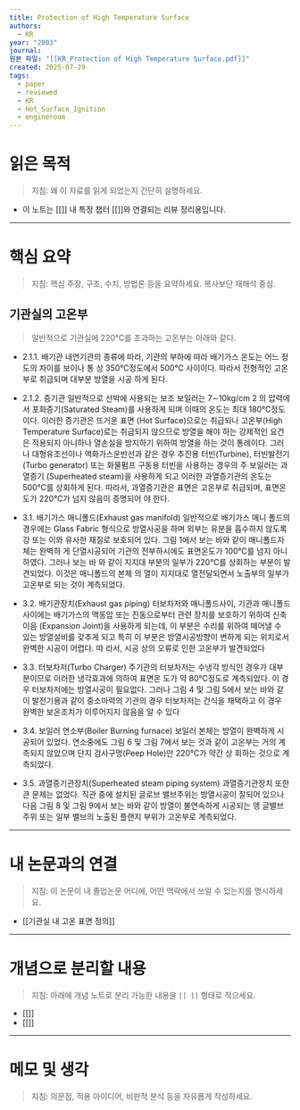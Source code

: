 ```yaml
---
title: Protection of High Temperature Surface
authors:
  - KR
year: "2003"
journal: 
원본 파일: "[[KR_Protection of High Temperature Surface.pdf]]"
created: 2025-07-29
tags:
  - paper
  - reviewed
  - KR
  - Hot_Surface_Ignition
  - engineroom
---
```

# 읽은 목적  
> 지침: 왜 이 자료를 읽게 되었는지 간단히 설명하세요.

- 이 노트는 [[]] 내 특정 챕터 [[]]와 연결되는 리뷰 정리용입니다.  
---

#  핵심 요약  
> 지침: 핵심 주장, 구조, 수치, 방법론 등을 요약하세요. 복사보단 재해석 중심.

## 기관실의 고온부
> 일반적으로 기관실에 220℃를 초과하는 고온부는 아래와 같다.

- 2.1.1. 배기관 내연기관의 종류에 따라, 기관의 부하에 따라 배기가스 온도는 어느 정도의 차이를 보이나 통 상 350℃정도에서 500℃ 사이이다. 따라서 전형적인 고온부로 취급되며 대부분 방열을 시공 하게 된다.

- 2.1.2. 증기관 일반적으로 선박에 사용되는 보조 보일러는 7∼10kg/cm 2 의 압력에서 포화증기(Saturated Steam)를 사용하게 되며 이때의 온도는 최대 180℃정도이다. 이러한 증기관은 뜨거운 표면 (Hot Surface)으로는 취급되나 고온부(High Temperature Surface)로는 취급되지 않으므로 방열을 해야 하는 강제적인 요건은 적용되지 아니하나 열손실을 방지하기 위하여 방열을 하는 것이 통례이다. 그러나 대형유조선이나 액화가스운반선과 같은 경우 추진용 터빈(Turbine), 터빈발전기(Turbo generator) 또는 화물펌프 구동용 터빈을 사용하는 경우의 주 보일러는 과열증기 (Superheated steam)을 사용하게 되고 이러한 과열증기관의 온도는 500℃를 상회하게 된다. 따라서, 과열증기관은 표면은 고온부로 취급되며, 표면온도가 220℃가 넘지 않음이 증명되어 야 한다.

- 3.1. 배기가스 매니폴드(Exhaust gas manifold)
   일반적으로 배기가스 매니 폴드의 경우에는 Glass Fabric 형식으로 방열사공을 하며 외부는 유분을 흡수하지 않도록 강 또는 이와 유사한 재질로 보호되어 있다. 그림 1에서 보는 바와 같이 매니폴드자체는 완벽하 게 단열시공되어 기관의 전부하시에도 표면온도가 100℃를 넘지 아니하였다. 그러나 보는 바 와 같이 지지대 부분의 일부가 220℃를 상회하는 부분이 발견되었다. 이것은 매니폴드의 본체 의 열이 지지대로 열전달되면서 노출부의 일부가 고온부로 되는 것이 계측되었다.

- 3.2. 배기관장치(Exhaust gas piping)
  터보차저와 매니폴드사이, 기관과 매니폴드 사이에는 배기가스의 맥동압 또는 진동으로부터 관련 장치를 보호하기 위하여 신축이음 (Expansion Joint)을 사용하게 되는데, 이 부분은 수리를 위하여 떼어낼 수 있는 방열설비를 갖추게 되고 특히 이 부분은 방열시공방향이 변하게 되는 위치로서 완벽한 시공이 어렵다. 따 라서, 시공 상의 오류로 인한 고온부가 발견되었다

- 3.3. 터보차저(Turbo Charger)
  주기관의 터보차저는 수냉각 방식인 경우가 대부분이므로 이러한 냉각효과에 의하여 표면온 도가 약 80℃정도로 계측되었다. 이 경우 터보차저에는 방열시공이 필요없다. 그러나 그림 4 및 그림 5에서 보는 바와 같이 발전기용과 같이 중소마력의 기관의 경우 터보차저는 건식을 채택하고 이 경우 완벽한 보온조치가 이루어지지 않음을 알 수 있다


- 3.4. 보일러 연소부(Boiler Burning furnace)
  보일러 본체는 방열이 완벽하게 시공되어 있었다. 연소중에도 그림 6 및 그림 7에서 보는 것과 같이 고온부는 거의 계측되지 않았으며 단지 검사구멍(Peep Hole)만 220℃가 약간 상 회하는 것으로 계측되었다.

- 3.5. 과열증기관장치(Superheated steam piping system)
  과열증기관장치 또한 큰 문제는 없었다. 직관 중에 설치된 글로브 밸브주위는 방열시공이 잘되어 있으나 다음 그림 8 및 그림 9에서 보는 바와 같이 방열이 불연속하게 시공되는 앵 글밸브 주위 또는 일부 밸브의 노출된 플랜지 부위가 고온부로 계측되었다.
  
  
  


---

# 내 논문과의 연결  
> 지침: 이 논문이 내 졸업논문 어디에, 어떤 맥락에서 쓰일 수 있는지를 명시하세요.
- [[기관실 내 고온 표면 정의]]
---

# 개념으로 분리할 내용  
> 지침: 아래에 개념 노트로 분리 가능한 내용을 `[[ ]]` 형태로 적으세요.

- [[]]
- [[]]

---

# 메모 및 생각  
> 지침: 의문점, 적용 아이디어, 비판적 분석 등을 자유롭게 작성하세요.
